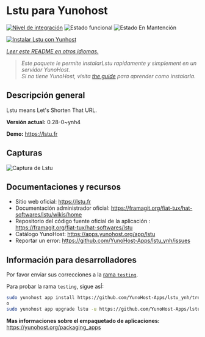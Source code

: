 <!--
Este archivo README esta generado automaticamente<https://github.com/YunoHost/apps/tree/master/tools/readme_generator>
No se debe editar a mano.
-->

# Lstu para Yunohost

[![Nivel de integración](https://apps.yunohost.org/badge/integration/lstu)](https://ci-apps.yunohost.org/ci/apps/lstu/)
![Estado funcional](https://apps.yunohost.org/badge/state/lstu)
![Estado En Mantención](https://apps.yunohost.org/badge/maintained/lstu)

[![Instalar Lstu con Yunhost](https://install-app.yunohost.org/install-with-yunohost.svg)](https://install-app.yunohost.org/?app=lstu)

*[Leer este README en otros idiomas.](./ALL_README.md)*

> *Este paquete le permite instalarLstu rapidamente y simplement en un servidor YunoHost.*  
> *Si no tiene YunoHost, visita [the guide](https://yunohost.org/install) para aprender como instalarla.*

## Descripción general

Lstu means Let's Shorten That URL.


**Versión actual:** 0.28-0~ynh4

**Demo:** <https://lstu.fr>

## Capturas

![Captura de Lstu](./doc/screenshots/LSTU_screenshot.png)

## Documentaciones y recursos

- Sitio web oficial: <https://lstu.fr>
- Documentación administrador oficial: <https://framagit.org/fiat-tux/hat-softwares/lstu/wikis/home>
- Repositorio del código fuente oficial de la aplicación : <https://framagit.org/fiat-tux/hat-softwares/lstu>
- Catálogo YunoHost: <https://apps.yunohost.org/app/lstu>
- Reportar un error: <https://github.com/YunoHost-Apps/lstu_ynh/issues>

## Información para desarrolladores

Por favor enviar sus correcciones a la [rama `testing`](https://github.com/YunoHost-Apps/lstu_ynh/tree/testing).

Para probar la rama `testing`, sigue asÍ:

```bash
sudo yunohost app install https://github.com/YunoHost-Apps/lstu_ynh/tree/testing --debug
o
sudo yunohost app upgrade lstu -u https://github.com/YunoHost-Apps/lstu_ynh/tree/testing --debug
```

**Mas informaciones sobre el empaquetado de aplicaciones:** <https://yunohost.org/packaging_apps>

